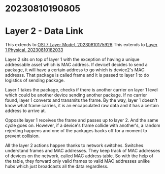 # 20230810190805
# Layer 2 - Data Link

This extends to [OSI 7 Layer Model, 20230810175926](../20230810175926/README.md)
This extends to [Layer 1 Physical, 20230810182033](..//20230810182033/README.md)

Layer 2 sits on top of layer 1 with the exception of having a unique addressable
asset which is MAC address. If device1 decides to send a package, it will have
a certain address to go which is device2's MAC addresss. That package is called
frame and it is passed to layer 1 to do logistics of sending package.

Layer 1 takes the package, checks if there is another carrier on layer 1 level
which could be another device sending another package. If no carrier found,
layer 1 converts and transmits the frame. By the way, layer 1  doesn't know 
what frame carries, it is an encapsulated raw data and it has a certain address
to arrive at.

Opposite layer 1 receives the frame and passes up to layer 2. And the same cycle
goes on. However, if a device's frame collide with another's, a random rejecting
happens and one of the packages backs off for a moment to prevent collision.

All the layer 2 actions happen thanks to network switches. Switches understand
frames and MAC addresses. They keep track of MAC addresses of devices on
the network, called MAC address table. So with the help of the table, they
forward only valid frames to valid MAC addresses unlike hubs which just
broadcasts all the data regardless.  
